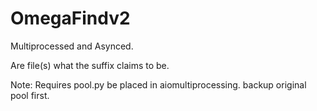 # OmegaFindv2
Multiprocessed and Asynced.

Are file(s) what the suffix claims to be.

Note: Requires pool.py be placed in aiomultiprocessing. backup original pool first.
